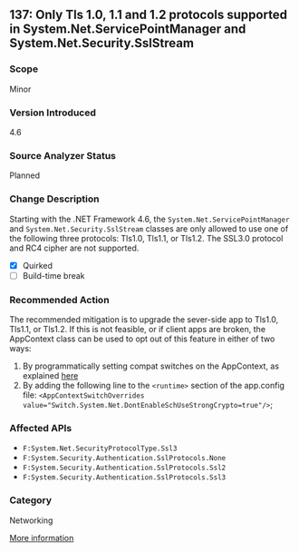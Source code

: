 ## 137: Only Tls 1.0, 1.1 and 1.2 protocols supported in System.Net.ServicePointManager and System.Net.Security.SslStream 

### Scope
Minor

### Version Introduced
4.6

### Source Analyzer Status
Planned

### Change Description
Starting with the .NET Framework 4.6, the `System.Net.ServicePointManager` and `System.Net.Security.SslStream` classes are only allowed to use one of the following three protocols: Tls1.0, Tls1.1, or Tls1.2. The SSL3.0 protocol and RC4 cipher are not supported. 

- [x] Quirked
- [ ] Build-time break

### Recommended Action
The recommended mitigation is to upgrade the sever-side app to Tls1.0, Tls1.1, or Tls1.2. If this is not feasible, or if client apps are broken, the AppContext class can be used to opt out of this feature in either of two ways: 

1. By programmatically setting compat switches on the AppContext, as explained [here](TBD)
2. By adding the following line to the `<runtime>` section of the app.config file: `<AppContextSwitchOverrides value="Switch.System.Net.DontEnableSchUseStrongCrypto=true"/>`;

### Affected APIs
* `F:System.Net.SecurityProtocolType.Ssl3`
* `F:System.Security.Authentication.SslProtocols.None`
* `F:System.Security.Authentication.SslProtocols.Ssl2`
* `F:System.Security.Authentication.SslProtocols.Ssl3`

### Category
Networking

[More information](https://msdn.microsoft.com/en-us/library/dn833123(v=vs.110).aspx#Net)
